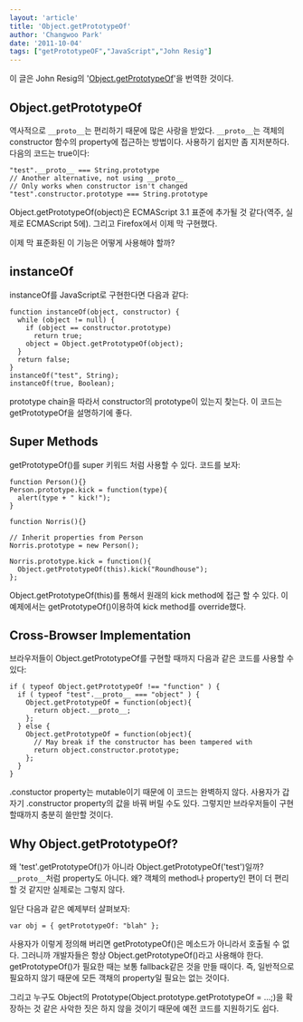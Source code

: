 ```yaml
---
layout: 'article'
title: 'Object.getPrototypeOf'
author: 'Changwoo Park'
date: '2011-10-04'
tags: ["getPrototypeOF","JavaScript","John Resig"]
---
```


이 글은 John Resig의 '[Object.getPrototypeOf][]'을 번역한 것이다.

[Object.getPrototypeOf]: http://ejohn.org/blog/objectgetprototypeof

## Object.getPrototypeOf

역사적으로 `__proto__`는 편리하기 때문에 많은 사랑을 받았다. `__proto__`는 객체의 constructor 함수의 property에 접근하는 방법이다. 사용하기 쉽지만 좀 지저분하다. 다음의 코드는 true이다:

    "test".__proto__ === String.prototype
    // Another alternative, not using __proto__
    // Only works when constructor isn't changed
    "test".constructor.prototype === String.prototype

Object.getPrototypeOf(object)은 ECMAScript 3.1 표준에 추가될 것 같다(역주, 실제로 ECMAScript 5에). 그리고 Firefox에서 이제 막 구현했다.

이제 막 표준화된 이 기능은 어떻게 사용해야 할까?

## instanceOf

instanceOf를 JavaScript로 구현한다면 다음과 같다:

    function instanceOf(object, constructor) {
      while (object != null) {
        if (object == constructor.prototype)
          return true;
        object = Object.getPrototypeOf(object);
      }
      return false;
    }
    instanceOf("test", String);
    instanceOf(true, Boolean);

prototype chain을 따라서 constructor의 prototype이 있는지 찾는다. 이 코드는 getPrototypeOf을 설명하기에 좋다.

## Super Methods

getPrototypeOf()를 super 키워드 처럼 사용할 수 있다. 코드를 보자:

    function Person(){}
    Person.prototype.kick = function(type){
      alert(type + " kick!");
    }

    function Norris(){}

    // Inherit properties from Person
    Norris.prototype = new Person();

    Norris.prototype.kick = function(){
      Object.getPrototypeOf(this).kick("Roundhouse");
    };

Object.getPrototypeOf(this)를 통해서 원래의 kick method에 접근 할 수 있다. 이 예제에서는 getPrototypeOf()이용하여 kick method를 override했다.

## Cross-Browser Implementation

브라우저들이 Object.getPrototypeOf를 구현할 때까지 다음과 같은 코드를 사용할 수 있다:

    if ( typeof Object.getPrototypeOf !== "function" ) {
      if ( typeof "test".__proto__ === "object" ) {
        Object.getPrototypeOf = function(object){
          return object.__proto__;
        };
      } else {
        Object.getPrototypeOf = function(object){
          // May break if the constructor has been tampered with
          return object.constructor.prototype;
        };
      }
    }

.constuctor property는 mutable이기 때문에 이 코드는 완벽하지 않다. 사용자가 갑자기 .constructor property의 값을 바꿔 버릴 수도 있다. 그렇지만 브라우저들이 구현할때까지 충분히 쓸만할 것이다.

## Why Object.getPrototypeOf?

왜 'test'.getPrototypeOf()가 아니라 Object.getPrototypeOf('test')일까? `__proto__`처럼 property도 아니다. 왜? 객체의 method나 property인 편이 더 편리할 것 같지만 실제로는 그렇지 않다.

일단 다음과 같은 예제부터 살펴보자:

    var obj = { getPrototypeOf: "blah" };

사용자가 이렇게 정의해 버리면 getPrototypeOf()은 메소드가 아니라서 호출될 수 없다. 그러니까 개발자들은 항상 Object.getPrototypeOf()라고 사용해야 한다. getPrototypeOf()가 필요한 때는 보통 fallback같은 것을 만들 때이다. 즉, 일반적으로 필요하지 않기 때문에 모든 객채의 property일 필요는 없는 것이다.

그리고 누구도 Object의 Prototype(Object.prototype.getPrototypeOf = ...;)을 확장하는 것 같은 사악한 짓은 하지 않을 것이기 때문에 예전 코드를 지원하기도 쉽다.

